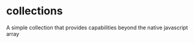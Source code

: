 collections
===========

A simple collection that provides capabilities beyond the native javascript array
